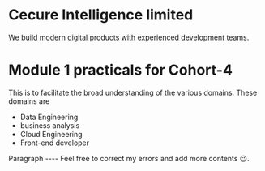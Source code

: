 # Cecure Intelligence limited 
[We build modern digital products with experienced development teams.](https://cecureintel.com/)


# Module 1 practicals for Cohort-4
This is to facilitate the broad understanding of the various domains.
These domains are 
* Data Engineering
* business analysis
* Cloud Engineering
* Front-end developer

<p> Paragraph ---- Feel free to correct my errors and add more contents 😉. <p/>
